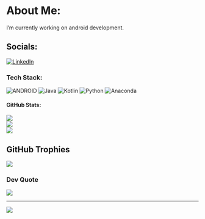 # About Me:
I’m currently working on android development.


## Socials:
[![LinkedIn](https://img.shields.io/badge/LinkedIn-%230077B5.svg?logo=linkedin&logoColor=white)](https://linkedin.com/in/ahmeturunveren)

### Tech Stack:
![ANDROID](https://img.shields.io/badge/android-%2320232a.svg?style=flat&logo=android&logoColor=%a4c639) ![Java](https://img.shields.io/badge/java-%23ED8B00.svg?style=flat&logo=java&logoColor=white) ![Kotlin](https://img.shields.io/badge/kotlin-%230095D5.svg?style=flat&logo=kotlin&logoColor=white) ![Python](https://img.shields.io/badge/python-3670A0?style=flat&logo=python&logoColor=ffdd54) ![Anaconda](https://img.shields.io/badge/Anaconda-%2344A833.svg?style=flat&logo=anaconda&logoColor=white) 
#### GitHub Stats:
![](https://github-readme-stats.vercel.app/api?username=canahmed11&theme=merko&hide_border=true&include_all_commits=false&count_private=true)<br/>
![](https://github-readme-streak-stats.herokuapp.com/?user=canahmed11&theme=merko&hide_border=true)<br/>
![](https://github-readme-stats.vercel.app/api/top-langs/?username=canahmed11&theme=merko&hide_border=true&include_all_commits=false&count_private=true&layout=compact)

## GitHub Trophies
![](https://github-profile-trophy.vercel.app/?username=canahmed11&theme=radical&no-frame=true&no-bg=true&margin-w=4)

### Dev Quote
![](https://quotes-github-readme.vercel.app/api?type=horizontal&theme=gruvbox)

---
[![](https://visitcount.itsvg.in/api?id=canahmed11&icon=2&color=9)](https://visitcount.itsvg.in)

<!-- Proudly created with GPRM ( https://gprm.itsvg.in ) -->
